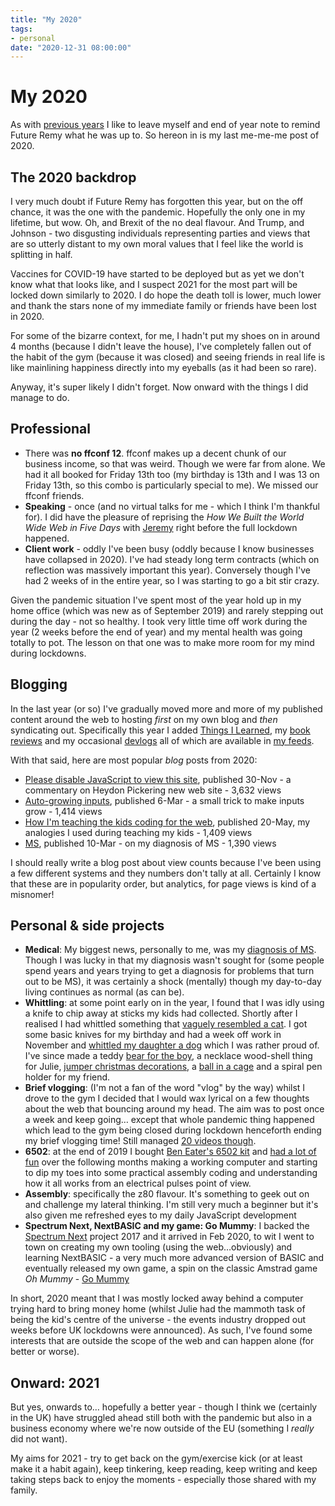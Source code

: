 ```yaml
---
title: "My 2020"
tags:
- personal
date: "2020-12-31 08:00:00"
---
```


# My 2020

As with [previous years](https://remysharp.com/search?q=title%3Amy%2020) I like to leave myself and end of year note to remind Future Remy what he was up to. So hereon in is my last me-me-me post of 2020.

<!--more-->

## The 2020 backdrop

I very much doubt if Future Remy has forgotten this year, but on the off chance, it was the one with the pandemic. Hopefully the only one in my lifetime, but wow. Oh, and Brexit of the no deal flavour. And Trump, and Johnson - two disgusting individuals representing parties and views that are so utterly distant to my own moral values that I feel like the world is splitting in half.

Vaccines for COVID-19 have started to be deployed but as yet we don't know what that looks like, and I suspect 2021 for the most part will be locked down similarly to 2020. I do hope the death toll is lower, much lower and thank the stars none of my immediate family or friends have been lost in 2020.

For some of the bizarre context, for me, I hadn't put my shoes on in around 4 months (because I didn't leave the house), I've completely fallen out of the habit of the gym (because it was closed) and seeing friends in real life is like mainlining happiness directly into my eyeballs (as it had been so rare).

Anyway, it's super likely I didn't forget. Now onward with the things I did manage to do.

## Professional

- There was **no ffconf 12**. ffconf makes up a decent chunk of our business income, so that was weird. Though we were far from alone. We had it all booked for Friday 13th too (my birthday is 13th and I was 13 on Friday 13th, so this combo is particularly special to me). We missed our ffconf friends.
- **Speaking** - once (and no virtual talks for me - which I think I'm thankful for). I did have the pleasure of reprising the _How We Built the World Wide Web in Five Days_ with [Jeremy](https://adactio.com/) right before the full lockdown happened.
- **Client work** - oddly I've been busy (oddly because I know businesses have collapsed in 2020). I've had steady long term contracts (which on reflection was massively important this year). Conversely though I've had 2 weeks of in the entire year, so I was starting to go a bit stir crazy.

Given the pandemic situation I've spent most of the year hold up in my home office (which was new as of September 2019) and rarely stepping out during the day - not so healthy. I took very little time off work during the year (2 weeks before the end of year) and my mental health was going totally to pot. The lesson on that one was to make more room for my mind during lockdowns.

## Blogging

In the last year (or so) I've gradually moved more and more of my published content around the web to hosting _first_ on my own blog and _then_ syndicating out. Specifically this year I added [Things I Learned](https://remysharp.com/til/), my [book reviews](https://remysharp.com/books) and my occasional [devlogs](https://remysharp.com/devlog) all of which are available in [my feeds](https://remysharp.com/feeds).

With that said, here are most popular _blog_ posts from 2020:

- [Please disable JavaScript to view this site](/2020/11/30/please-disable-javascript-to-view-this-site), published 30-Nov - a commentary on Heydon Pickering new web site - 3,632 views
- [Auto-growing inputs](/2020/03/06/auto-growing-inputs), published 6-Mar - a small trick to make inputs grow - 1,414 views
- [How I'm teaching the kids coding for the web](/2020/04/20/how-im-teaching-the-kids-coding-for-the-web), published 20-May, my analogies I used during teaching my kids - 1,409 views
- [MS](/2020/03/10/ms), published 10-Mar - on my diagnosis of MS - 1,390 views

I should really write a blog post about view counts because I've been using a few different systems and they numbers don't tally at all. Certainly I know that these are in popularity order, but analytics, for page views is kind of a misnomer!

## Personal & side projects

- **Medical**: My biggest news, personally to me, was my [diagnosis of MS](https://remysharp.com/2020/03/10/ms). Though I was lucky in that my diagnosis wasn't sought for (some people spend years and years trying to get a diagnosis for problems that turn out to be MS), it was certainly a shock (mentally) though my day-to-day living continues as normal (as can be).
- **Whittling**: at some point early on in the year, I found that I was idly using a knife to chip away at sticks my kids had collected. Shortly after I realised I had whittled something that [vaguely resembled a cat](https://twitter.com/rem/status/1305849356097118211). I got some basic knives for my birthday and had a week off work in November and [whittled my daughter a dog](https://remysharp.com/2020/11/15/when-i-took-a-break-from-work) which I was rather proud of. I've since made a teddy [bear for the boy](https://twitter.com/rem/status/1341000913931169800), a necklace wood-shell thing for Julie, [jumper christmas decorations](https://twitter.com/rem/status/1340284339347730432), a [ball in a cage](https://twitter.com/rem/status/1333540231308595206) and a spiral pen holder for my friend.
- **Brief vlogging**: (I'm not a fan of the word "vlog" by the way) whilst I drove to the gym I decided that I would wax lyrical on a few thoughts about the web that bouncing around my head. The aim was to post once a week and keep going… except that whole pandemic thing happened which lead to the gym being closed during lockdown henceforth ending my brief vlogging time! Still managed [20 videos though](https://www.youtube.com/playlist?list=PLXmT1r4krsTr8vT7enGZSsENjE2jyTsgW).
- **6502**: at the end of 2019 I bought [Ben Eater's 6502 kit](https://eater.net/6502) and [had a lot of fun](https://twitter.com/rem/status/1260152201479180288) over the following months making a working computer and starting to dip my toes into some practical assembly coding and understanding how it all works from an electrical pulses point of view.
- **Assembly**: specifically the z80 flavour. It's something to geek out on and challenge my lateral thinking. I'm still very much a beginner but it's also given me refreshed eyes to my daily JavaScript development
- **Spectrum Next, NextBASIC and my game: Go Mummy**: I backed the [Spectrum Next](https://www.kickstarter.com/projects/spectrumnext/zx-spectrum-next/description) project 2017 and it arrived in Feb 2020, to wit I went to town on creating my own tooling (using the web…obviously) and learning NextBASIC - a very much more advanced version of BASIC and eventually released my own game, a spin on the classic Amstrad game _Oh Mummy_ - [Go Mummy](https://remysharp.itch.io/go-mummy)

In short, 2020 meant that I was mostly locked away behind a computer trying hard to bring money home (whilst Julie had the mammoth task of being the kid's centre of the universe - the events industry dropped out weeks before UK lockdowns were announced). As such, I've found some interests that are outside the scope of the web and can happen alone (for better or worse).

## Onward: 2021

But yes, onwards to… hopefully a better year - though I think we (certainly in the UK) have struggled ahead still both with the pandemic but also in a business economy where we're now outside of the EU (something I *really* did not want).

My aims for 2021 - try to get back on the gym/exercise kick (or at least make it a habit again), keep tinkering, keep reading, keep writing and keep taking steps back to enjoy the moments - especially those shared with my family.
